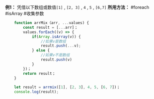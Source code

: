 **例1：**  凭借以下数组或数值`[1]` , `[2, 3]` , `4` , `5` , `[6,7]`
**所用方法：** #foreach #isArray #收集参数
```jsx
	function arrMix（arr, ...values) {
		const result = [...arr]；
		values.forEach((v) => {
			if(Array.isArray(v)) {
				//如果v是数组
				result.push(...v);
			} else {
				//如果v不是数组
				result.push(v)
			}
		})；
		return result；
	}
	
	let result = arrmix([1], [2, 3], 4, 5, [6, 7])；
	console.log(result);
```